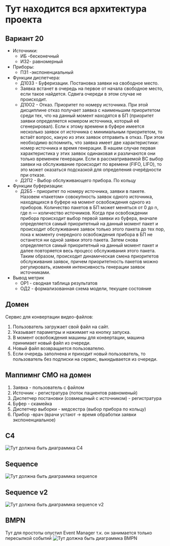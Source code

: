 # Тут находится вся архитектура проекта
## Вариант 20
- Источники:
  - ИБ -бесконечный
  - И32- равномерный
- Приборы:
  - П31 -экспоненциальный
- Функции диспетчера:
  - Д1033 - Буферизации. Постановка заявки на свободное место.
  - Заявка встанет в очередь на первое от начала свободное место, если такое найдется. Сдвига очереди в этом случае не происходит.
  - Д10О2 - Отказ. Приоритет по номеру источника. При этой дисциплине отказ получает заявка с наименьшим приоритетом среди тех, что на данный момент находятся в БП (приоритет заявки определяется номером источника, который её сгенерировал). Если к этому времени в буфере имеется несколько заявок от источника с минимальным приоритетом, то встаёт вопрос, какую из этих заявок отправить в отказ.
  При этом необходимо вспомнить, что заявка имеет две характеристики: номер источника и время генерации. В нашем случае первая характеристика у этих заявок одинаковая и различаются они только временем генерации. Если в рассматриваемой ВС выбор заявки на обслуживание происходит по времени (FIFO, LIFO), то это может оказаться подсказкой для определения очерёдности при отказе.
  - Д2П2 - Выбор обслуживающего прибора. По кольцу
- Функции буферизации:
  - Д2Б5 - приоритет по номеру источника, заявки в пакете. Назовем  «пакетом»  совокупность  заявок  одного  источника, находящихся в буфере на момент освобождения одного из приборов. Количество  пакетов  в  БП  может  меняться от 0 до n, где n — количество источников.
  Когда при освобождении прибора происходит выбор первой заявки из буфера, вначале определяется самый приоритетный на данный момент пакет и происходит обслуживание заявок только этого пакета до тех пор, пока к моменту очередного освобождения прибора в БП не останется ни одной заявки этого пакета. Затем снова определяется самый приоритетный на данный момент пакет и далее повторяется весь процесс обслуживания этого пакета. Таким образом, происходит динамическая смена приоритетов обслуживания заявок, причем приоритетность пакетов можно регулировать, изменяя интенсивность генерации заявок источниками.
- Вывод метрик
  - ОР1 - сводная таблица результатов
  - ОД2 - формализованная схема модели, текущее состояние
## Домен
Сервис для конвертации видео-файлов: 
  1) Пользователь загружает свой файл на сайт.
  2) Указывает параметры и нажимает на кнопку запуска.
  3) В момент освобождения машины для конвертации, машина принимает новый файл из очереди.
  4) Новый файл возвращается пользователю.
  5) Если очередь заполнена и приходит новый пользователь, то пользователь без подписки на сервис, выкидывается из очереди.
## Маппимнг СМО на домен
  1) Заявка - пользователь с файлом
  2) Источник - регистратура (поток пациентов равноменый)
  3) Диспетчер постановки (совмещеный с источником) - регистратура
  4) Буфер - скамейка
  5) Диспетчер выборки - медсестра (выбор прибора по кольцу)
  6) Прибор -врач (врачи устают -> время обработки заявки экспоненциальное)

## С4
![Тут должна быть диаграммка C4](out/c4.png)

## Sequence
![Тут должна быть диаграммка sequence](out/sequence.png)

## Sequence v2
![Тут должна быть диаграммка sequence v2](out/sequence_v2.png)

## BMPN
Тут для простоты опустил Event Manager т.к. он занимается только пересылкой событий
![Тут должна быть диаграммка BMPN](out/bpmn.png)